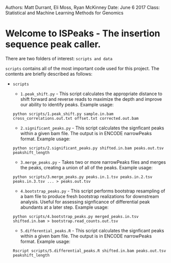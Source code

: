 Authors: Matt Durrant, Eli Moss, Ryan McKinney
Date: June 6 2017
Class: Statistical and Machine Learning Methods for Genomics

# Welcome to ISPeaks - The insertion sequence peak caller.

There are two folders of interest: `scripts and data`

`scripts` contains all of the most important code used for this project. The contents are briefly described as follows:

* `scripts`
  * `1.peak_shift.py` - This script calculates the appropriate distance to shift forward and reverse reads to maximize
the depth and improve our ability to identify peaks. Example usage:
   ```
  python scripts/1.peak_shift.py sample.in.bam cross_correlations.out.txt offset.txt corrected.out.bam
   ```
   
  * `2.significant_peaks.py` - This script calculates the signficant peaks within a given bam file. The output is in 
ENCODE narrowPeaks format. Example usage:
   ```
   python scripts/2.significant_peaks.py shifted.in.bam peaks.out.tsv peakshift_length 
   ```

   * `3.merge_peaks.py` - Takes two or more narrowPeaks files and merges the peaks, creating a union of
  all of the peaks. Example usage:
   ```
   python scripts/3.merge_peaks.py peaks.in.1.tsv peaks.in.2.tsv peaks.in.3.tsv ... > peaks.out.tsv 
   ```
 
   * `4.bootstrap_peaks.py` - This script performs bootstrap resampling of a bam file to produce fresh bootstrap
    realizations for downstream analysis. Useful for assessing signficance of differential peak abundants
    at a later step. Example usage:
   ```
   python scripts/4.bootstrap_peaks.py merged_peaks.in.tsv shifted.in.bam > bootstrap.read_counts.out.tsv 
   ```
  
   * `5.differential_peaks.R` - This script calculates the signficant peaks within a given bam file. The output is in 
ENCODE narrowPeaks format. Example usage:
   ```
   Rscript scripts/5.differential_peaks.R shifted.in.bam peaks.out.tsv peakshift_length 
   ```